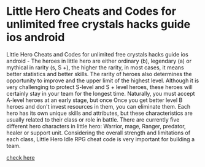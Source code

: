 # Little Hero Cheats and Codes for unlimited free crystals hacks guide ios android

Little Hero Cheats and Codes for unlimited free crystals hacks guide ios android - The heroes in little hero are either ordinary (b), legendary (a) or mythical in rarity (s, S +), the higher the rarity, in most cases, it means better statistics and better skills. The rarity of heroes also determines the opportunity to improve and the upper limit of the highest level. Although it is very challenging to protect S-level and S + level heroes, these heroes will certainly stay in your team for the longest time. Naturally, you must accept A-level heroes at an early stage, but once Once you get better level B heroes and don't invest resources in them, you can eliminate them. Each hero has its own unique skills and attributes, but these characteristics are usually related to their class or role in battle. There are currently five different hero characters in little hero: Warrior, mage, Ranger, predator, healer or support unit. Considering the overall strength and limitations of each class, Little Hero Idle RPG cheat code is very important for building a team.

<a href="https://windmod.icu/little-hero/">check here</a>
